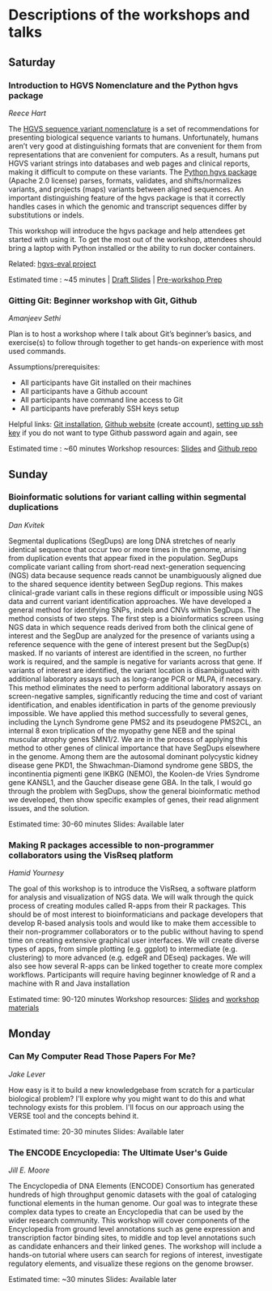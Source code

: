# Descriptions of the workshops and talks

## Saturday

### Introduction to HGVS Nomenclature and the Python hgvs package
_Reece Hart_

The [HGVS sequence variant nomenclature](http://varnomen.hgvs.org/) is a set of recommendations for presenting biological sequence variants to humans. Unfortunately, humans aren’t very good at distinguishing formats that are convenient for them from representations that are convenient for computers. As a result, humans put HGVS variant strings into databases and web pages and clinical reports, making it difficult to compute on these variants. The [Python hgvs package](https://bitbucket.org/biocommons/hgvs/) (Apache 2.0 license) parses, formats, validates, and shifts/normalizes variants, and projects (maps) variants between aligned sequences. An important distinguishing feature of the hgvs package is that it correctly handles cases in which the genomic and transcript sequences differ by substitutions or indels.

This workshop will introduce the hgvs package and help attendees get started with using it. To get the most out of the workshop, attendees should bring a laptop with Python installed or the ability to run docker containers.

Related: [hgvs-eval project](https://github.com/hackseq/hackseq_projects_2016/issues/10)

Estimated time : ~45 minutes | [Draft Slides](https://docs.google.com/presentation/d/1XTvotT6YCsagH0t6tGnCgJhYbHTw1FPwLrPS_sdF_wk/edit#slide=id.g1795fef191_0_51)
| [Pre-workshop Prep](https://docs.google.com/presentation/d/1XTvotT6YCsagH0t6tGnCgJhYbHTw1FPwLrPS_sdF_wk/edit#slide=id.g1795fef191_0_521)


### Gitting Git: Beginner workshop with Git, Github
_Amanjeev Sethi_

Plan is to host a workshop where I talk about Git’s beginner’s basics, and exercise(s) to follow through together to get hands-on experience with most used commands.

Assumptions/prerequisites:
- All participants have Git installed on their machines
- All participants have a Github account
- All participants have command line access to Git
- All participants have preferably SSH keys setup

Helpful links: [Git installation](http://bgran.de/2016-10-05-SFU/#shell), [Github website](https://github.com/) (create account), [setting up ssh key](https://help.github.com/articles/generating-an-ssh-key/) if you do not want to type Github password again and again, see

Estimated time : ~60 minutes
Workshop resources:
[Slides](https://docs.google.com/presentation/d/1PAhuppzKQS2UM4urXlsU3m8EVa1tFeZ8MLGCQmS6Iv8/edit?usp=sharing ) and [Github repo](https://github.com/amanjeev/gitting-git-hackseq)

## Sunday

### Bioinformatic solutions for variant calling within segmental duplications
_Dan Kvitek_

Segmental duplications (SegDups) are long DNA stretches of nearly identical sequence that occur two or more times in the genome, arising from duplication events that appear fixed in the population. SegDups complicate variant calling from short-read next-generation sequencing (NGS) data because sequence reads cannot be unambiguously aligned due to the shared sequence identity between SegDup regions. This makes clinical-grade variant calls in these regions difficult or impossible using NGS data and current variant identification approaches.
We have developed a general method for identifying SNPs, indels and CNVs within SegDups. The method consists of two steps. The first step is a bioinformatics screen using NGS data in which sequence reads derived from both the clinical gene of interest and the SegDup are analyzed for the presence of variants using a reference sequence with the gene of interest present but the SegDup(s) masked. If no variants of interest are identified in the screen, no further work is required, and the sample is negative for variants across that gene. If variants of interest are identified, the variant location is disambiguated with additional laboratory assays such as long-range PCR or MLPA, if necessary.
This method eliminates the need to perform additional laboratory assays on screen-negative samples, significantly reducing the time and cost of variant identification, and enables identification in parts of the genome previously impossible. We have applied this method successfully to several genes, including the Lynch Syndrome gene PMS2 and its pseudogene PMS2CL, an internal 8 exon triplication of the myopathy gene NEB and the spinal muscular atrophy genes SMN1/2.
We are in the process of applying this method to other genes of clinical importance that have SegDups elsewhere in the genome. Among them are the autosomal dominant polycystic kidney disease gene PKD1, the Shwachman-Diamond syndrome gene SBDS, the incontinentia pigmenti gene IKBKG (NEMO), the Koolen-de Vries Syndrome gene KANSL1, and the Gaucher disease gene GBA.
In the talk, I would go through the problem with SegDups, show the general bioinformatic method we developed, then show specific examples of genes, their read alignment issues, and the solution.

Estimated time: 30-60 minutes
Slides: Available later

### Making R packages accessible to non-programmer collaborators using the VisRseq platform
_Hamid Yournesy_

The goal of this workshop is to introduce the VisRseq, a software platform for analysis and visualization of NGS data. We will walk through the quick process of creating modules called R-apps from their R packages. This should be of most interest to bioinformaticians and package developers that develop R-based analysis tools and would like to make them accessible to their non-programmer collaborators or to the public without having to spend time on creating extensive graphical user interfaces. We will create diverse types of apps, from simple plotting (e.g. ggplot) to intermediate (e.g. clustering) to more advanced (e.g. edgeR and DEseq) packages. We will also see how several R-apps can be linked together to create more complex workflows. Participants will require having beginner knowledge of R and a machine with R and Java installation

Estimated time: 90-120 minutes
Workshop resources: [Slides](https://www.dropbox.com/s/t2cnvstn5iyq7qn/MCM2016_VisRseq_Slides.pdf?dl=1) and [workshop materials](https://github.com/hyounesy/bioc2016.visrseq/blob/master/vignettes/bioc2016.visrseq.pdf)

## Monday

### Can My Computer Read Those Papers For Me?
_Jake Lever_

How easy is it to build a new knowledgebase from scratch for a particular biological problem? I'll explore why you might want to do this and what technology exists for this problem. I'll focus on our approach using the VERSE tool and the concepts behind it.

Estimated time: 20-30 minutes
Slides: Available later

### The ENCODE Encyclopedia: The Ultimate User's Guide
_Jill E. Moore_

The Encyclopedia of DNA Elements (ENCODE) Consortium has generated hundreds of high throughput genomic datasets with the goal of cataloging functional elements in the human genome. Our goal was to integrate these complex data types to create an Encyclopedia that can be used by the wider research community.
This workshop will cover components of the Encyclopedia from ground level annotations such as gene expression and transcription factor binding sites, to middle and top level annotations such as candidate enhancers and their linked genes. The workshop will include a hands-on tutorial where users can search for regions of interest, investigate regulatory elements, and visualize these regions on the genome browser.

Estimated time: ~30 minutes
Slides: Available later
